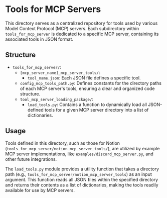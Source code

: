 # Tools for MCP Servers

This directory serves as a centralized repository for tools used by various Model Context Protocol (MCP) servers. Each subdirectory within `tools_for_mcp_server` is dedicated to a specific MCP server, containing its associated tools in JSON format.

## Structure

- `tools_for_mcp_server/`:
  - `[mcp_server_name]_mcp_server_tools/`:
    - `tool_name.json`: Each JSON file defines a specific tool.
  - `config_mcp_tools_path.py`: Defines constants for the directory paths of each MCP server's tools, ensuring a clear and organized code structure.
  - `tool_mcp_server_loading_package/`:
    - `load_tools.py`: Contains a function to dynamically load all JSON-defined tools for a given MCP server directory into a list of dictionaries.

## Usage

Tools defined in this directory, such as those for Notion (`tools_for_mcp_server/notion_mcp_server_tools/`), are utilized by example MCP server implementations, like `examples/discord_mcp_server.py`, and other future integrations.

The `load_tools.py` module provides a utility function that takes a directory path (e.g., `tools_for_mcp_server/notion_mcp_server_tools`) as an input argument. This function reads all JSON files within the specified directory and returns their contents as a list of dictionaries, making the tools readily available for use by MCP servers. 
